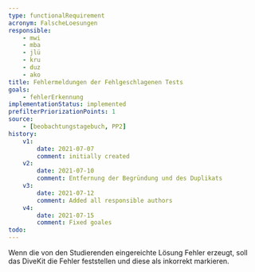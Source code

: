 ```yaml
---
type: functionalRequirement
acronym: FalscheLoesungen
responsible: 
    - mwi
    - mba
    - jlü
    - kru
    - duz
    - ako
title: Fehlermeldungen der Fehlgeschlagenen Tests
goals: 
    - fehlerErkennung
implementationStatus: implemented
prefilterPriorizationPoints: 1
source:
    - [beobachtungstagebuch, PP2]
history:
    v1:
        date: 2021-07-07
        comment: initially created
    v2:
        date: 2021-07-10
        comment: Entfernung der Begründung und des Duplikats
    v3:
        date: 2021-07-12
        comment: Added all responsible authors
    v4:
        date: 2021-07-15
        comment: Fixed goales
todo: 
---
```


Wenn die von den Studierenden eingereichte Lösung Fehler erzeugt, soll das DiveKit die Fehler feststellen und diese als inkorrekt markieren.